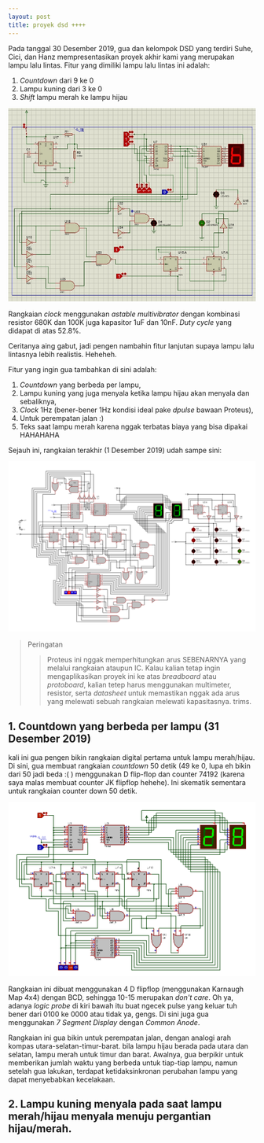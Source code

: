 ```yaml
---
layout: post
title: proyek dsd ++++
---
```


Pada tanggal 30 Desember 2019, gua dan kelompok DSD yang terdiri Suhe, Cici, dan Hanz mempresentasikan proyek akhir kami yang merupakan lampu lalu lintas. Fitur yang dimiliki lampu lalu lintas ini adalah:

1. _Countdown_ dari 9 ke 0
2. Lampu kuning dari 3 ke 0
3. _Shift_ lampu merah ke lampu hijau

![rangkaian](/images/rangkaian.jpg "Rangkaian DSD")

Rangkaian _clock_ menggunakan _astable multivibrator_ dengan kombinasi resistor 680K dan 100K juga kapasitor 1uF dan 10nF. _Duty cycle_ yang didapat di atas 52.8%.

Ceritanya aing gabut, jadi pengen nambahin fitur lanjutan supaya lampu lalu lintasnya lebih realistis. Heheheh.

Fitur yang ingin gua tambahkan di sini adalah:

1. _Countdown_ yang berbeda per lampu,
2. Lampu kuning yang juga menyala ketika lampu hijau akan menyala dan sebaliknya,
3. _Clock_ 1Hz (bener-bener 1Hz kondisi ideal pake _dpulse_ bawaan Proteus),
4. Untuk perempatan jalan :)
5. Teks saat lampu merah karena nggak terbatas biaya yang bisa dipakai HAHAHAHA 

Sejauh ini, rangkaian terakhir (1 Desember 2019) udah sampe sini:

![rangkaian full](/images/11111.jpg "anjinggg mantep jg")

> Peringatan
>> Proteus ini nggak memperhitungkan arus SEBENARNYA yang melalui rangkaian ataupun IC. Kalau kalian tetap ingin mengaplikasikan proyek ini ke atas _breadboard_ atau _protoboard_, kalian tetep harus menggunakan multimeter, resistor, serta _datasheet_ untuk memastikan nggak ada arus yang melewati sebuah rangkaian melewati kapasitasnya. trims.

## 1. Countdown yang berbeda per lampu (31 Desember 2019)

kali ini gua pengen bikin rangkaian digital pertama untuk lampu merah/hijau. Di sini, gua membuat rangkaian _countdown_ 50 detik (49 ke 0, lupa eh bikin dari 50 jadi beda :( ) menggunakan D flip-flop dan counter 74192 (karena saya malas membuat counter JK flipflop hehehe). Ini skematik sementara untuk rangkaian counter down 50 detik.

![rangkaian lampu hijau/merah](/images/oklol.jpg "kalo gua nulis ini kalian baca ga ya? harus hover mouse dulu woi")

Rangkaian ini dibuat menggunakan 4 D flipflop (menggunakan Karnaugh Map 4x4) dengan BCD, sehingga 10-15 merupakan _don't care_. Oh ya, adanya _logic probe_ di kiri bawah itu buat ngecek pulse yang keluar tuh bener dari 0100 ke 0000 atau tidak ya, gengs. Di sini juga gua menggunakan _7 Segment Display_ dengan _Common Anode_.

Rangkaian ini gua bikin untuk perempatan jalan, dengan analogi arah kompas utara-selatan-timur-barat. bila lampu hijau berada pada utara dan selatan, lampu merah untuk timur dan barat. Awalnya, gua berpikir untuk memberikan jumlah waktu yang berbeda untuk tiap-tiap lampu, namun setelah gua lakukan, terdapat ketidaksinkronan perubahan lampu yang dapat menyebabkan kecelakaan.

## 2. Lampu kuning menyala pada saat lampu merah/hijau menyala menuju pergantian hijau/merah.



